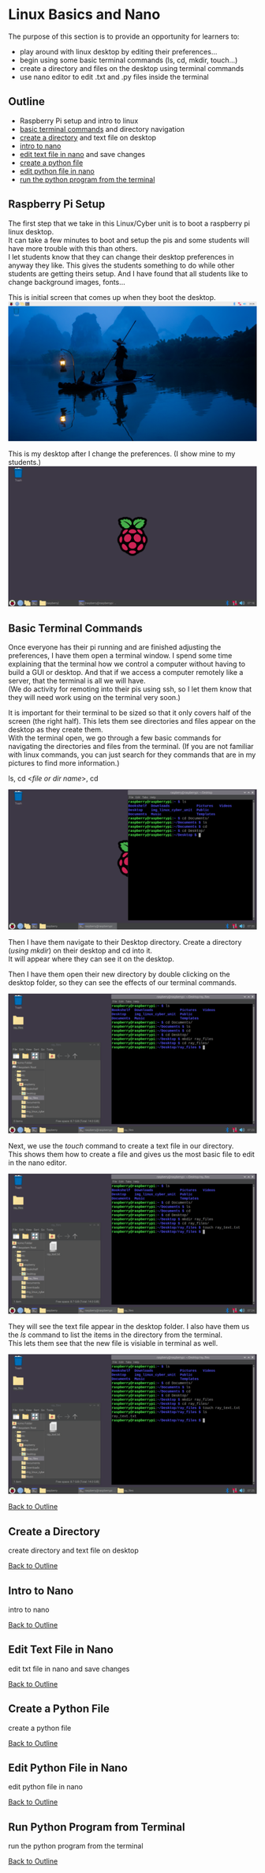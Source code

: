 # Linux Basics and Nano

The purpose of this section is to provide an opportunity for learners to:
- play around with linux desktop by editing their preferences...
- begin using some basic terminal commands (ls, cd, mkdir, touch...)
- create a directory and files on the desktop using terminal commands
- use nano editor to edit .txt and .py files inside the terminal

## Outline 
- Raspberry Pi setup and intro to linux
- [basic terminal commands](#basic-terminal-commands) and directory navigation 
- [create a directory](#create-a-directory) and text file on desktop
- [intro to nano](#intro-to-nano)
- [edit text file in nano](#edit-text-file-in-nano) and save changes 
- [create a python file](#create-a-python-file)
- [edit python file in nano](#edit-python-file-i-nano)
- [run the python program from the terminal](#run-python-program-from-terminal)

## Raspberry Pi Setup
The first step that we take in this Linux/Cyber unit is to boot a raspberry pi linux desktop.  
It can take a few minutes to boot and setup the pis and some students will have more trouble with this than others.  
I let students know that they can change their desktop preferences in anyway they like.  This gives the students something to do while other students are getting theirs setup.  And I have found that all students like to change background images, fonts...

This is initial screen that comes up when they boot the desktop.  
![first screen](https://github.com/drewray80/linux_cyber_unit/blob/main/img/first_screen.png)

This is my desktop after I change the preferences. (I show mine to my students.)
![my preferences](/img/my_preferences.png)

## Basic Terminal Commands
Once everyone has their pi running and are finished adjusting the preferences, I have them open a terminal window.  I spend some time explaining that the terminal how we control a computer without having to build a GUI or desktop.  And that if we access a computer remotely like a server, that the terminal is all we will have.  
(We do activity for remoting into their pis using ssh, so I let them know that they will need work using on the terminal very soon.)

It is important for their terminal to be sized so that it only covers half of the screen (the right half).  This lets them see directories and files appear on the desktop as they create them.  
With the terminal open, we go through a few basic commands for navigating the directories and files from the terminal. (If you are not familiar with linux commands, you can just search for they commands that are in my pictures to find more information.) 

ls, cd <*file or dir name*>, cd

![basics 1](img/basics/basic1.png)

Then I have them navigate to their Desktop directory.
Create a directory (*using mkdir*) on their desktop and cd into it.  
It will appear where they can see it on the desktop.  
<img style="float: right;" scr="img/basics/basic2.png">
<!--![basics 2](img/basics/basic2.png)-->

Then I have them open their new directory by double clicking on the desktop folder, so they can see the effects of our terminal commands.  

![basics 3 alt >](img/basics/basic3.png)

Next, we use the *touch* command to create a text file in our directory.  
This shows them how to create a file and gives us the most basic file to edit in the nano editor.

![basics 4](img/basics/basic4.png)

They will see the text file appear in the desktop folder.
I also have them us the *ls* command to list the items in the directory from the terminal.  
This lets them see that the new file is visiable in terminal as well. 

![basics 5](img/basics/basic5.png)

[Back to Outline](#outline)
## Create a Directory 
create directory and text file on desktop

[Back to Outline](#outline)
## Intro to Nano
intro to nano

[Back to Outline](#outline)
## Edit Text File in Nano
edit txt file in nano and save changes 

[Back to Outline](#outline)
## Create a Python File
create a python file

[Back to Outline](#outline)
## Edit Python File in Nano
edit python file in nano

[Back to Outline](#outline)
## Run Python Program from Terminal
run the python program from the terminal



[Back to Outline](#outline)








